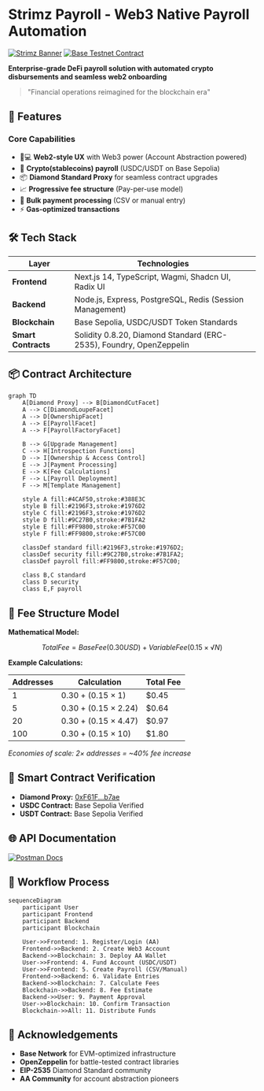 # Strimz Payroll - Web3 Native Payroll Automation

[![Strimz Banner](https://strimz-payroll.vercel.app/favicon-32x32.png)](https://strimz-payroll.vercel.app)
[![Base Testnet Contract](https://img.shields.io/badge/Contract-Base_Sepolia-blue)](https://louper.dev/diamond/0xf61f16ec212c7d7fd08c0776d0429477a235b7ae?network=baseSepolia)

**Enterprise-grade DeFi payroll solution with automated crypto disbursements and seamless web2 onboarding**

> "Financial operations reimagined for the blockchain era"

## 🌟 Features

### Core Capabilities

- 🧑💻 **Web2-style UX** with Web3 power (Account Abstraction powered)
- 💸 **Crypto(stablecoins) payroll** (USDC/USDT on Base Sepolia)
- 📦 **Diamond Standard Proxy** for seamless contract upgrades
- 📈 **Progressive fee structure** (Pay-per-use model)
- 🔄 **Bulk payment processing** (CSV or manual entry)
- ⚡ **Gas-optimized transactions**

## 🛠 Tech Stack

| Layer                | Technologies                                                                 |
|----------------------|------------------------------------------------------------------------------|
| **Frontend**         | Next.js 14, TypeScript, Wagmi, Shadcn UI, Radix UI                           |
| **Backend**          | Node.js, Express, PostgreSQL, Redis (Session Management)                     |
| **Blockchain**       | Base Sepolia, USDC/USDT Token Standards                                      |
| **Smart Contracts**  | Solidity 0.8.20, Diamond Standard (ERC-2535), Foundry, OpenZeppelin          |

## 📦 Contract Architecture

```mermaid
graph TD
    A[Diamond Proxy] --> B[DiamondCutFacet]
    A --> C[DiamondLoupeFacet]
    A --> D[OwnershipFacet]
    A --> E[PayrollFacet]
    A --> F[PayrollFactoryFacet]
    
    B --> G[Upgrade Management]
    C --> H[Introspection Functions]
    D --> I[Ownership & Access Control]
    E --> J[Payment Processing]
    E --> K[Fee Calculations]
    F --> L[Payroll Deployment]
    F --> M[Template Management]
    
    style A fill:#4CAF50,stroke:#388E3C
    style B fill:#2196F3,stroke:#1976D2
    style C fill:#2196F3,stroke:#1976D2
    style D fill:#9C27B0,stroke:#7B1FA2
    style E fill:#FF9800,stroke:#F57C00
    style F fill:#FF9800,stroke:#F57C00
    
    classDef standard fill:#2196F3,stroke:#1976D2;
    classDef security fill:#9C27B0,stroke:#7B1FA2;
    classDef payroll fill:#FF9800,stroke:#F57C00;
    
    class B,C standard
    class D security
    class E,F payroll
```

## 💸 Fee Structure Model

**Mathematical Model:**

```math
Total Fee = Base Fee (0.30 USD) + Variable Fee (0.15 × √N)
```

**Example Calculations:**

| Addresses | Calculation         | Total Fee |
|-----------|---------------------|-----------|
| 1         | 0.30 + (0.15 × 1)   | $0.45     |
| 5         | 0.30 + (0.15 × 2.24)| $0.64     |
| 20        | 0.30 + (0.15 × 4.47)| $0.97     |
| 100       | 0.30 + (0.15 × 10)  | $1.80     |

*Economies of scale: 2× addresses = ~40% fee increase*

## 🔗 Smart Contract Verification

- **Diamond Proxy:** [0xF61F...b7ae](https://louper.dev/diamond/0xf61f16ec212c7d7fd08c0776d0429477a235b7ae?network=baseSepolia)
- **USDC Contract:** Base Sepolia Verified
- **USDT Contract:** Base Sepolia Verified

## 🌐 API Documentation

[![Postman Docs](https://img.shields.io/badge/Postman-API_Docs-orange)](https://documenter.getpostman.com/view/17877618/2sAYQZGrQc#intro)

## 🔄 Workflow Process

```mermaid
sequenceDiagram
    participant User
    participant Frontend
    participant Backend
    participant Blockchain

    User->>Frontend: 1. Register/Login (AA)
    Frontend->>Backend: 2. Create Web3 Account
    Backend->>Blockchain: 3. Deploy AA Wallet
    User->>Frontend: 4. Fund Account (USDC/USDT)
    User->>Frontend: 5. Create Payroll (CSV/Manual)
    Frontend->>Backend: 6. Validate Entries
    Backend->>Blockchain: 7. Calculate Fees
    Blockchain->>Backend: 8. Fee Estimate
    Backend->>User: 9. Payment Approval
    User->>Blockchain: 10. Confirm Transaction
    Blockchain->>All: 11. Distribute Funds
```

## 🙏 Acknowledgements

- **Base Network** for EVM-optimized infrastructure
- **OpenZeppelin** for battle-tested contract libraries
- **EIP-2535** Diamond Standard community
- **AA Community** for account abstraction pioneers

